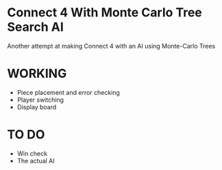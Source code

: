 # Connect 4 With Monte Carlo Tree Search AI
Another attempt at making Connect 4 with an AI using Monte-Carlo Trees
# WORKING
- Piece placement and error checking
- Player switching
- Display board
# TO DO
- Win check
- The actual AI
